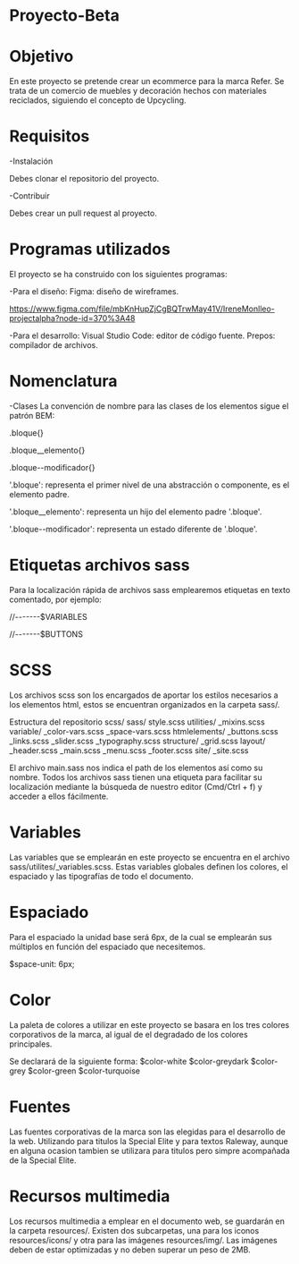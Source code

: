 # Proyecto-Beta
# Objetivo
En este proyecto se pretende crear un ecommerce para la marca Refer. Se trata de un comercio de muebles y decoración hechos con materiales reciclados, siguiendo el concepto de Upcycling.

# Requisitos
-Instalación

Debes clonar el repositorio del proyecto.

-Contribuir

Debes crear un pull request al proyecto.

# Programas utilizados
El proyecto se ha construido con los siguientes programas:

-Para el diseño:
Figma: diseño de wireframes.

https://www.figma.com/file/mbKnHupZjCgBQTrwMay41V/IreneMonlleo-projectalpha?node-id=370%3A48

-Para el desarrollo:
Visual Studio Code: editor de código fuente.
Prepos: compilador de archivos.

# Nomenclatura
-Clases
La convención de nombre para las clases de los elementos sigue el patrón BEM:

.bloque{}

.bloque__elemento{}

.bloque--modificador{}

'.bloque': representa el primer nivel de una abstracción o componente, es el elemento padre. 

'.bloque__elemento': representa un hijo del elemento padre '.bloque'. 

'.bloque--modificador': representa un estado diferente de '.bloque'.

# Etiquetas archivos sass
Para la localización rápida de archivos sass emplearemos etiquetas en texto comentado, por ejemplo:

//-------$VARIABLES

//-------$BUTTONS

# SCSS
Los archivos scss son los encargados de aportar los estilos necesarios a los elementos html, estos se encuentran organizados en la carpeta sass/.

Estructura del repositorio scss/
sass/
style.scss
utilities/
_mixins.scss
variable/
_color-vars.scss
_space-vars.scss
htmlelements/
_buttons.scss
_links.scss
_slider.scss
_typography.scss
structure/
_grid.scss
layout/
_header.scss
_main.scss
_menu.scss
_footer.scss
site/
_site.scss

El archivo main.sass nos indica el path de los elementos así como su nombre. Todos los archivos sass tienen una etiqueta para facilitar su localización mediante la búsqueda de nuestro editor (Cmd/Ctrl + f) y acceder a ellos fácilmente.

# Variables
Las variables que se emplearán en este proyecto se encuentra en el archivo sass/utilites/_variables.scss. Estas variables globales definen los colores, el espaciado y las tipografías de todo el documento.

# Espaciado
Para el espaciado la unidad base será 6px, de la cual se emplearán sus múltiplos en función del espaciado que necesitemos. 

$space-unit: 6px;

# Color
La paleta de colores a utilizar en este proyecto se basara en los tres colores corporativos de la marca, al igual de el degradado de los colores principales.

Se declarará de la siguiente forma: $color-white   $color-greydark   $color-grey   $color-green   $color-turquoise 

# Fuentes
Las fuentes corporativas de la marca son las elegidas para el desarrollo de la web. Utilizando para titulos la Special Elite y para textos Raleway, aunque en alguna ocasion tambien se utilizara para titulos pero simpre acompañada de la Special Elite.

# Recursos multimedia
Los recursos multimedia a emplear en el documento web, se guardarán en la carpeta resources/. Existen dos subcarpetas, una para los iconos resources/icons/ y otra para las imágenes resources/img/. Las imágenes deben de estar optimizadas y no deben superar un peso de 2MB.
